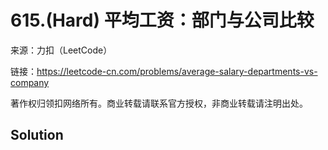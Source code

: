 # 615.(Hard) 平均工资：部门与公司比较



来源：力扣（LeetCode）

链接：https://leetcode-cn.com/problems/average-salary-departments-vs-company 

著作权归领扣网络所有。商业转载请联系官方授权，非商业转载请注明出处。



## Solution 



```sql



```
    